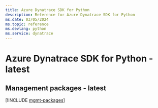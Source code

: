 ```yaml
---
title: Azure Dynatrace SDK for Python
description: Reference for Azure Dynatrace SDK for Python
ms.date: 03/05/2024
ms.topic: reference
ms.devlang: python
ms.service: dynatrace
---
```

# Azure Dynatrace SDK for Python - latest

## Management packages - latest
[!INCLUDE [mgmt-packages](dynatrace-mgmt-index.md)]